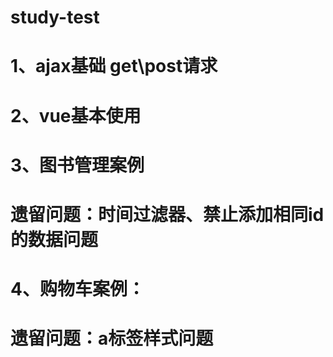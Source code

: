 # study-test
# 1、ajax基础 get\post请求
# 2、vue基本使用
# 3、图书管理案例
#       遗留问题：时间过滤器、禁止添加相同id的数据问题
# 4、购物车案例：
#       遗留问题：a标签样式问题